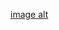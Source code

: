 [image alt]([https://github.com/Gamer123at/dddssdfre/blob/main/Design%20sem%20nome%20(1).png?raw=true](https://github.com/Gamer123at/dddssdfre/blob/main/Design%20sem%20nome%20(3).png?raw=true))
